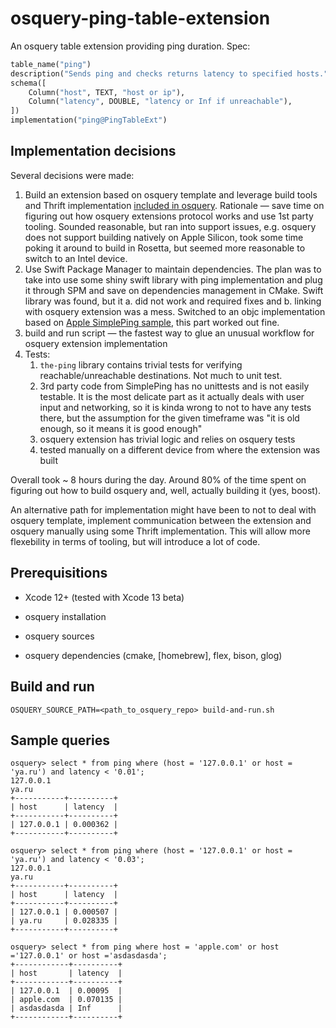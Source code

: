 # osquery-ping-table-extension

An osquery table extension providing ping duration. Spec:

```python
table_name("ping")
description("Sends ping and checks returns latency to specified hosts.")
schema([
    Column("host", TEXT, "host or ip"),
    Column("latency", DOUBLE, "latency or Inf if unreachable"),
])
implementation("ping@PingTableExt")
```



## Implementation decisions

Several decisions were made:

1. Build an extension based on osquery template and leverage build tools and Thrift implementation [included in osquery](https://osquery.readthedocs.io/en/latest/development/osquery-sdk/#building-external-extensions). Rationale — save time on figuring out how osquery extensions protocol works and use 1st party tooling. Sounded reasonable, but ran into support issues, e.g. osquery does not support building natively on Apple Silicon, took some time poking it around to build in Rosetta, but seemed more reasonable to switch to an Intel device.
2. Use Swift Package Manager to maintain dependencies. The plan was to take into use some shiny swift library with ping implementation and plug it through SPM and save on dependencies management in CMake. Swift library was found, but it a. did not work and required fixes and b. linking with osquery extension was a mess. Switched to an objc implementation based on [Apple SimplePing sample](https://developer.apple.com/library/archive/samplecode/SimplePing/Introduction/Intro.html), this part worked out fine.
3. build and run script — the fastest way to glue an unusual workflow for osquery extension implementation
4. Tests:
   1. `the-ping` library contains trivial tests for verifying reachable/unreachable destinations. Not much to unit test.
   2. 3rd party code from SimplePing has no unittests and is not easily testable. It is the most delicate part as it actually deals with user input and networking, so it is kinda wrong to not to have any tests there, but the assumption for the given timeframe was "it is old enough, so it means it is good enough"
   3. osquery extension has trivial logic and relies on osquery tests
   4. tested manually on a different device from where the extension was built

Overall took ~ 8 hours during the day. Around 80% of the time spent on figuring out how to build osquery and, well, actually building it (yes, boost).

An alternative path for implementation might have been to not to deal with osquery template, implement communication between the extension and osquery manually using some Thrift implementation. This will allow more flexebility in terms of tooling, but will introduce a lot of code.



## Prerequisitions
* Xcode 12+ (tested with Xcode 13 beta)

* osquery installation

* osquery sources

* osquery dependencies (cmake, [homebrew], flex, bison, glog)

  

## Build and run

`OSQUERY_SOURCE_PATH=<path_to_osquery_repo> build-and-run.sh`



## Sample queries

```shell
osquery> select * from ping where (host = '127.0.0.1' or host = 'ya.ru') and latency < '0.01';
127.0.0.1
ya.ru
+-----------+----------+
| host      | latency  |
+-----------+----------+
| 127.0.0.1 | 0.000362 |
+-----------+----------+

osquery> select * from ping where (host = '127.0.0.1' or host = 'ya.ru') and latency < '0.03';
127.0.0.1
ya.ru
+-----------+----------+
| host      | latency  |
+-----------+----------+
| 127.0.0.1 | 0.000507 |
| ya.ru     | 0.028335 |
+-----------+----------+

osquery> select * from ping where host = 'apple.com' or host ='127.0.0.1' or host ='asdasdasda';
+------------+----------+
| host       | latency  |
+------------+----------+
| 127.0.0.1  | 0.00095  |
| apple.com  | 0.070135 |
| asdasdasda | Inf      |
+------------+----------+
```

